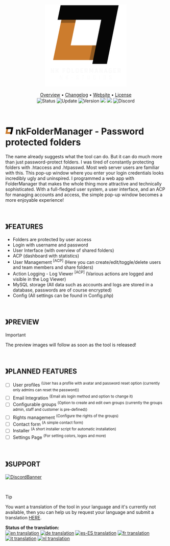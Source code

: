 <!-- HEADER -->
<p align="center">
  <img src="assets/img/logo-large.png" style="height: 256px;">
</p>

<!-- MAIN INFORMATION -->
<p align="center">
  <a href="https://github.com/NiceKype/nkFolderManager#foldermanager">Overview</a> •
  <a href="/CHANGELOG.md">Changelog</a> •
  <a href="https://nicekype.de">Website</a> •
  <a href="/LICENSE">License</a><br>
  <img src="https://img.shields.io/badge/Status-WIP-CC0000.svg?style=for-the-badge" alt="Status">
  <img src="https://img.shields.io/badge/Last%20Update-07.05.2025-272727.svg?style=for-the-badge" alt="Update">
  <img src="https://img.shields.io/badge/Version-1.0.0-blue.svg?style=for-the-badge" alt="Version">
  <img src="https://img.shields.io/github/downloads/NiceKype/nkFolderManager/total?style=for-the-badge">
  <img src="https://img.shields.io/github/issues/NiceKype/nkFolderManager.svg?style=for-the-badge">
  <img src="https://dcbadge.limes.pink/api/server/https://discord.gg/nicekype?style=for-the-badge" alt="Discord" href="https://discord.gg/nicekype">
</p>

<br>

<!-- DESCRIPTION -->
# <img src="assets/img/logo.png" style="height: 25px;"> nkFolderManager - Password protected folders
The name already suggests what the tool can do. But it can do much more than just password-protect folders.
I was tired of constantly protecting folders with .htaccess and .htpasswd. Most web server users are familiar with this. This pop-up window where you enter your login credentials looks incredibly ugly and uninspired.
I programmed a web app with FolderManager that makes the whole thing more attractive and technically sophisticated.
With a full-fledged user system, a user interface, and an ACP for managing accounts and access, the simple pop-up window becomes a more enjoyable experience!

<br>

<!-- FEATURES -->
## 》FEATURES
- Folders are protected by user access
- Login with username and password
- User Interface (with overview of shared folders)
- ACP (dashboard with statistics)
- User Management <sup>[ACP]</sup> (Here you can create/edit/toggle/delete users and team members and share folders)
- Action Logging - Log Viewer <sup>[ACP]</sup> (Various actions are logged and visible in the Log Viewer)
- MySQL storage (All data such as accounts and logs are stored in a database, passwords are of course encrypted)
- Config (All settings can be found in Config.php)

<br>

<!-- PREVIEW -->
## 》PREVIEW
> [!IMPORTANT]
> The preview images will follow as soon as the tool is released!

<br>

<!-- PLANNED FEATURES -->
## 》PLANNED FEATURES
- [ ] User profiles <sup>(User has a profile with avatar and password reset option (currently only admins can reset the password))</sup>
- [ ] Email Integration <sup>(Email als login method and option to change it)</sup>
- [ ] Configurable groups <sup>(Option to create and edit own groups (currently the groups admin, staff and customer is pre-defined))</sup>
- [ ] Rights management <sup>(Configure the rights of the groups)</sup>
- [ ] Contact form <sup>(A simple contact form)</sup>
- [ ] Installer <sup>(A short installer script for automatic installation)</sup>
- [ ] Settings Page <sup>(For setting colors, logos and more)</sup>

<br>

<!-- SUPPORT -->
## 》SUPPORT
[![DiscordBanner](https://invidget.switchblade.xyz/242443392389349376?language=de)](https://discord.gg/nicekype)

<br>

> [!TIP]
> You want a translation of the tool in your language and it's currently not available, then you can help us by request your language and submit a translation [HERE](https://crowdin.com/project/nkfoldermanager).

**Status of the translation:**<br>
[![en translation](https://img.shields.io/badge/en_US-100%25-blue?style=flat-square&logo=crowdin&label=en-US
)](https://crowdin.com/project/nkfoldermanager)
[![de translation](https://img.shields.io/badge/dynamic/json?color=blue&label=de&style=flat-square&logo=crowdin&query=%24.progress.0.data.translationProgress&url=https%3A%2F%2Fbadges.awesome-crowdin.com%2Fstats-17199836-806466.json)](https://crowdin.com/project/nkfoldermanager)
[![es-ES translation](https://img.shields.io/badge/dynamic/json?color=blue&label=es-ES&style=flat-square&logo=crowdin&query=%24.progress.1.data.translationProgress&url=https%3A%2F%2Fbadges.awesome-crowdin.com%2Fstats-17199836-806466.json)](https://crowdin.com/project/nkfoldermanager)
[![fr translation](https://img.shields.io/badge/dynamic/json?color=blue&label=fr&style=flat-square&logo=crowdin&query=%24.progress.2.data.translationProgress&url=https%3A%2F%2Fbadges.awesome-crowdin.com%2Fstats-17199836-806466.json)](https://crowdin.com/project/nkfoldermanager)
[![it translation](https://img.shields.io/badge/dynamic/json?color=blue&label=it&style=flat-square&logo=crowdin&query=%24.progress.3.data.translationProgress&url=https%3A%2F%2Fbadges.awesome-crowdin.com%2Fstats-17199836-806466.json)](https://crowdin.com/project/nkfoldermanager)
[![nl translation](https://img.shields.io/badge/dynamic/json?color=blue&label=nl&style=flat-square&logo=crowdin&query=%24.progress.4.data.translationProgress&url=https%3A%2F%2Fbadges.awesome-crowdin.com%2Fstats-17199836-806466.json)](https://crowdin.com/project/nkfoldermanager)

